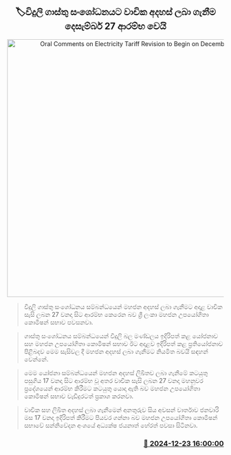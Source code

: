 <p align='center'><b><h2 align='center' title='Oral Comments on Electricity Tariff Revision to Begin on December 27'>🏷විදුලි ගාස්තු සංශෝධනයට වාචික අදහස් ලබා ගැනීම දෙසැම්බර් 27 ආරම්භ වෙයි</h2></b></p>
<p align='center'><img src='https://helakuru.sgp1.cdn.digitaloceanspaces.com/esana/images/lib/electrycity-miter[1].jpg' width='600' alt='Oral Comments on Electricity Tariff Revision to Begin on December 27'></p>

> විදුලි ගාස්තු සංශෝධනය සම්බන්ධයෙන් මහජන අදහස් ලබා ගැනීමට අදාළ වාචික සැසි ලබන 27 වනදා සිට ආරම්භ කෙරෙන බව ශ්‍රී ලංකා මහජන උපයෝගිතා කොමිෂන් සභාව පවසනවා.

> ගාස්තු සංශෝධනය සම්බන්ධයෙන් විදුලි බල මණ්ඩලය ඉදිරිපත් කළ යෝජනාව සහ මහජන උපයෝගිතා කොමිෂන් සභාව ඊට අදාළව ඉදිරිපත් කළ ප්‍රතියෝජනාව පිළිබදව මෙම සැසිවල දී මහජන අදහස් ලබා ගැනීමට නියමිත බවයි සඳහන් වෙන්නේ.

> මෙම යෝජනා සම්බන්ධයෙන් මහජන අදහස් ලිඛිතව ලබා ගැනීමේ කටයුතු පසුගිය 17 වනදා සිට ආරම්භ වූ අතර වාචික සැසි ලබන 27 වනදා මහනුවර ප්‍රදේශයෙන් ආරම්භ කිරීමට කටයුතු යොදා ඇති බව මහජන උපයෝගිතා කොමිෂන් සභාව වැඩිදුරටත් ප්‍රකාශ කරනවා.

> වාචික සහ ලිඛිත අදහස් ලබා ගැනීමෙන් අනතුරුව සිය අවසන් වාර්තාව ජනවාරි මස 17 වනදා ඉදිරිපත් කිරීමට පියවර ගන්නා බව මහජන උපයෝගිතා කොමිෂන් සභාවේ සන්නිවේදන අංශයේ අධ්‍යක්ෂ ජයනාත් හේරත් පවසා සිටිනවා.



<h3 align='right'><a href='https://www.helakuru.lk/esana/p/106083/'>📅 2024-12-23 16:00:00</a></h3>

